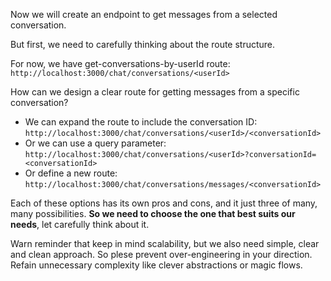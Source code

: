 Now we will create an endpoint to get messages from a selected conversation.

But first, we need to carefully thinking about the route structure.

For now, we have get-conversations-by-userId route:
`http://localhost:3000/chat/conversations/<userId>`

How can we design a clear route for getting messages from a specific conversation?

- We can expand the route to include the conversation ID: `http://localhost:3000/chat/conversations/<userId>/<conversationId>`
- Or we can use a query parameter: `http://localhost:3000/chat/conversations/<userId>?conversationId=<conversationId>`
- Or define a new route: `http://localhost:3000/chat/conversations/messages/<conversationId>`

Each of these options has its own pros and cons, and it just three of many, many possibilities.
**So we need to choose the one that best suits our needs**, let carefully think about it.

Warn reminder that keep in mind scalability, but we also need simple, clear and clean approach. So plese prevent over-engineering in your direction. Refain unnecessary complexity like clever abstractions or magic flows.
